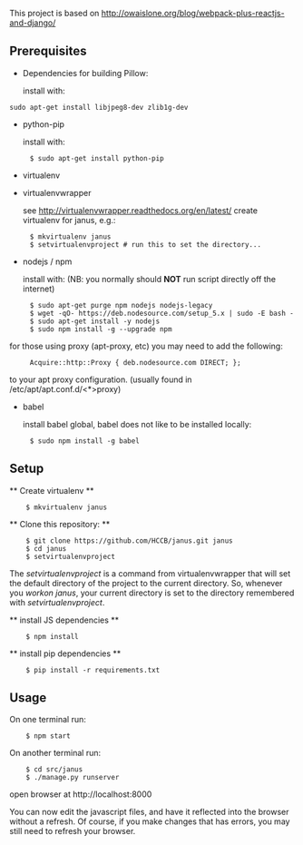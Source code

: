 This project is based on http://owaislone.org/blog/webpack-plus-reactjs-and-django/

Prerequisites
-------------
* Dependencies for building Pillow:

  install with:

```
sudo apt-get install libjpeg8-dev zlib1g-dev 
```


* python-pip

  install with:

```
     $ sudo apt-get install python-pip
```


* virtualenv

* virtualenvwrapper

  see http://virtualenvwrapper.readthedocs.org/en/latest/
  create virtualenv for janus, e.g.:
```
     $ mkvirtualenv janus
     $ setvirtualenvproject # run this to set the directory...
```


* nodejs / npm

  install with:
  (NB: you normally should **NOT** run script directly off the internet)

``` 
     $ sudo apt-get purge npm nodejs nodejs-legacy
     $ wget -qO- https://deb.nodesource.com/setup_5.x | sudo -E bash -
     $ sudo apt-get install -y nodejs
     $ sudo npm install -g --upgrade npm 
```

  for those using proxy (apt-proxy, etc) you may need to add the following:

```
     Acquire::http::Proxy { deb.nodesource.com DIRECT; };
```

  to your apt proxy configuration.  (usually found in /etc/apt/apt.conf.d/<*>proxy)


* babel

  install babel global, babel does not like to be installed locally:

```
     $ sudo npm install -g babel
```

Setup
-----

** Create virtualenv **

```
    $ mkvirtualenv janus
```

** Clone this repository: **

```
    $ git clone https://github.com/HCCB/janus.git janus
    $ cd janus
    $ setvirtualenvproject
```

The *setvirtualenvproject* is a command from virtualenvwrapper that will set the default directory of the project to the current directory.  So, whenever you *workon janus*, your current directory is set to the directory remembered with *setvirtualenvproject*.


** install JS dependencies **

```
    $ npm install
```

** install pip dependencies **

```
    $ pip install -r requirements.txt

```


Usage
-----

On one terminal run:
```
    $ npm start
```

On another terminal run:
```
    $ cd src/janus
    $ ./manage.py runserver
```

open browser at http://localhost:8000 

You can now edit the javascript files, and have it reflected into the browser without a refresh.  Of course, if you make changes that has errors, you may still need to refresh your browser.


